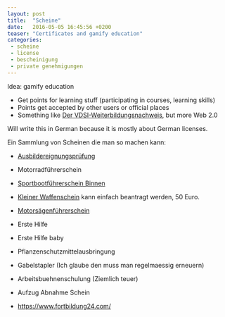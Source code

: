 ```yaml
---
layout: post
title:  "Scheine"
date:   2016-05-05 16:45:56 +0200
teaser: "Certificates and gamify education"
categories:
 - scheine
 - license
 - bescheinigung
 - private genehmigungen
---
```


Idea: gamify education

 - Get points for learning stuff (participating in courses, learning skills)
 - Points get accepted by other users or official places
 - Something like [Der VDSI-Weiterbildungsnachweis], but more Web 2.0

Will write this in German because it is mostly about German licenses.

Ein Sammlung von Scheinen die man so machen kann:

 - [Ausbildereignungsprüfung]
 - Motorradführerschein
 - [Sportbootführerschein Binnen]
 - [Kleiner Waffenschein] kann einfach beantragt werden, 50 Euro.
 - [Motorsägenführerschein]

 - Erste Hilfe
 - Erste Hilfe baby
 - Pflanzenschutzmittelausbringung
 - Gabelstapler (Ich glaube den muss man regelmaessig erneuern)
 - Arbeitsbuehnenschulung (Ziemlich teuer)
 - Aufzug Abnahme Schein

 - https://www.fortbildung24.com/

[Ausbildereignungsprüfung]: https://de.wikipedia.org/wiki/Ausbilder
[Sportbootführerschein Binnen]: https://de.wikipedia.org/wiki/Sportbootf%C3%BChrerschein_Binnen
[Motorsägenführerschein]: https://de.wikipedia.org/wiki/Motors%C3%A4genschein
[Kleiner Waffenschein]: https://de.wikipedia.org/wiki/Kleiner_Waffenschein
[Der VDSI-Weiterbildungsnachweis]: https://www.vdsi.de/1489?wc_lkm=1565
